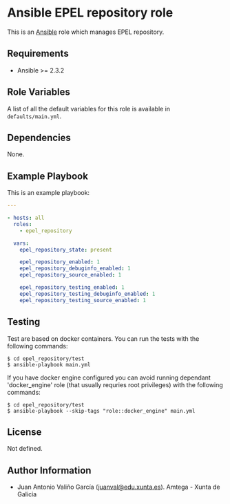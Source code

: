 # Ansible EPEL repository role

This is an [Ansible](http://www.ansible.com) role which manages EPEL repository.

## Requirements

- Ansible >= 2.3.2

## Role Variables

A list of all the default variables for this role is available in `defaults/main.yml`.

## Dependencies

None.

## Example Playbook

This is an example playbook:

```yaml
---

- hosts: all
  roles:
    - epel_repository

  vars:
    epel_repository_state: present

    epel_repository_enabled: 1
    epel_repository_debuginfo_enabled: 1
    epel_repository_source_enabled: 1

    epel_repository_testing_enabled: 1
    epel_repository_testing_debuginfo_enabled: 1
    epel_repository_testing_source_enabled: 1
```

## Testing

Test are based on docker containers. You can run the tests with the following commands:

```shell
$ cd epel_repository/test
$ ansible-playbook main.yml
```

If you have docker engine configured you can avoid running dependant 'docker_engine' role (that usually requries root privileges) with the following commands:

```shell
$ cd epel_repository/test
$ ansible-playbook --skip-tags "role::docker_engine" main.yml
```

## License

Not defined.

## Author Information

- Juan Antonio Valiño García ([juanval@edu.xunta.es](mailto:juanval@edu.xunta.es)). Amtega - Xunta de Galicia
